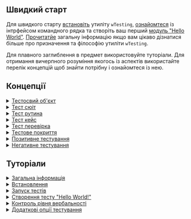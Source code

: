 ## Швидкий старт

Для швидкого старту [встановіть](<./tutorial/Installation.md>) утиліту `wTesting`, [ознайомтеся](<./tutorial/CLI.md>) із інтрфейсом командного рядка та створіть ваш перший [модуль "Hello World"](<./tutorial/HelloWorld.md>). [Прочитатйе](<./tutorial/Abstract.md>) загальну інформацію якщо вам цікаво дізнатися більше про призначення та філософію утиліти `wTesting`.

Для плавного заглиблення в предмет використовуйте туторіали. Для отримання вичерпного розуміння якогось із аспектів використайте перелік концепцій щоб знайти потрібну і ознайомтеся із нею.

## Концепції

<details><summary><a href="./concept/TestSuite.md">
      Тестосвий об'єкт
  </a></summary>
  Тестовий об'єкт - система, коректна робота, якої тестується.
</details>
<details><summary><a href="./concept/TestSuite.md">
      Тест сюіт
  </a></summary>
  Тест сюіт ( тестовий комлект, тестовий набір ) - це набір тест рутин, та тестових данних для тестування об'єкту тестування.
</details>
<details><summary><a href="./concept/TestRoutine.md">
      Тест рутина
  </a></summary>
    Тест рутина - рутина ( функція, метод ) розроблена для тестування, якогось із аспектів об'кту тестування. Тест рутина виконується послідовно та містить тест перевірки та тест кейси.
</details>
<details><summary><a href="./concept/TestCase.md">
      Тест кейс
  </a></summary>
    Тест кейс - це одна або декілька перевірок поєднаних із супровідним кодом для виявлення несправності лише одного аспекту об'єкту, що тестується.
</details>
<details><summary><a href="./concept/TestCheck.md">
      Тест перевірка
  </a></summary>
  Тест перевірка - це найменша структурна одиниця тестування, призначена для перевірки лише одного очікуваного результату виконання тесту.
</details>
<details><summary><a href="./concept/TestCoverage.md">
      Тестове покриття
  </a></summary>
  Тестове покриття — метрика тестування програмного забезпечення, що визначає відсотком тестованого вихідного коду програми.
</details>
<details><summary><a href="./concept/TestPositiveAndNegative.md">
      Позитивне тестування
  </a></summary>
  Тестування коректності роботи об'єкта тестування за нормальних умов та відсутності помилок в вхідних даних та стані.
</details>
<details><summary><a href="./concept/TestPositiveAndNegative.md">
      Негативне тестування
  </a></summary>
  Тестування коректності обробки об'єктом тестування помилкових даних чи стану.
</details>

## Туторіали

<details><summary><a href="./tutorial/Abstract.md">
      Загальна інформація
  </a></summary>
  Загальна інформація про утиліту wTesting.
</details>
<details><summary><a href="./tutorial/Installation.md">
      Встановлення
  </a></summary>
  Процедура встановлення утиліти wTesting.
</details>
<details><summary><a href="./tutorial/TestExecution.md">
      Запуск тестів
  </a></summary>
  Як запускати тест кейси, тест рутини, тест сюіти.  
</details>
<details><summary><a href="./concept/TestCreation.md">
      Створення тесту "Hello World!"
  </a></summary>
  Створення модульного тесту для тестування функції конкатенації.
</details>
<details><summary><a href="./tutorial/Verbosity.md">
      Контроль рівня вербальності
  </a></summary>
  Зміна кількості виведеної інформації виконання тесту з опцією verbosity.
</details>
<details><summary><a href="./tutorial/TestOptions.md">
      Додаткові опції тестування
  </a></summary>
  Застосування опцій для налаштування проходження тестів.
</details>
